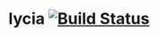 # lycia [![Build Status](https://travis-ci.org/delphinus35/lycia.svg?branch=master)](https://travis-ci.org/delphinus35/lycia)
